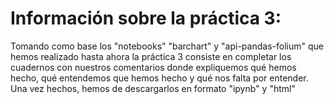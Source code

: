 # Información sobre la práctica 3:

Tomando como base los "notebooks" "barchart" y "api-pandas-folium" que hemos realizado hasta ahora la práctica 3 consiste en completar los cuadernos con nuestros comentarios donde expliquemos qué hemos hecho, qué entendemos que hemos hecho y qué nos falta por entender. Una vez hechos, hemos de descargarlos en formato "ipynb" y "html"
